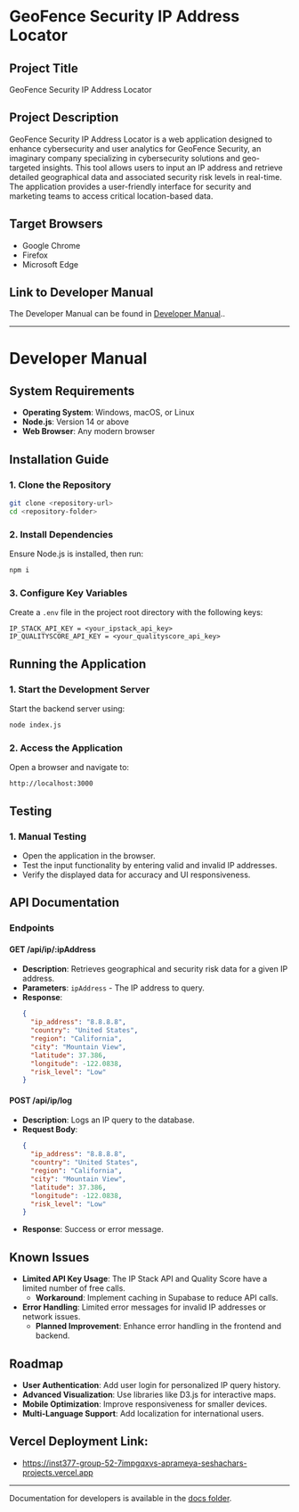 # GeoFence Security IP Address Locator

## Project Title
GeoFence Security IP Address Locator

## Project Description
GeoFence Security IP Address Locator is a web application designed to enhance cybersecurity and user analytics for GeoFence Security, an imaginary company specializing in cybersecurity solutions and geo-targeted insights. This tool allows users to input an IP address and retrieve detailed geographical data and associated security risk levels in real-time. The application provides a user-friendly interface for security and marketing teams to access critical location-based data.

## Target Browsers
- Google Chrome
- Firefox
- Microsoft Edge

## Link to Developer Manual
The Developer Manual can be found in [Developer Manual](#developer-manual)..

---

# Developer Manual

## System Requirements
- **Operating System**: Windows, macOS, or Linux
- **Node.js**: Version 14 or above
- **Web Browser**: Any modern browser

## Installation Guide

### 1. Clone the Repository
```bash
git clone <repository-url>
cd <repository-folder>
```

### 2. Install Dependencies
Ensure Node.js is installed, then run:
```bash
npm i
```

### 3. Configure Key Variables
Create a `.env` file in the project root directory with the following keys:
```env
IP_STACK_API_KEY = <your_ipstack_api_key>
IP_QUALITYSCORE_API_KEY = <your_qualityscore_api_key>

```

## Running the Application

### 1. Start the Development Server
Start the backend server using:
```bash
node index.js
```

### 2. Access the Application
Open a browser and navigate to:
```
http://localhost:3000
```

## Testing

### 1. Manual Testing
- Open the application in the browser.
- Test the input functionality by entering valid and invalid IP addresses.
- Verify the displayed data for accuracy and UI responsiveness.

## API Documentation

### Endpoints

#### GET /api/ip/:ipAddress
- **Description**: Retrieves geographical and security risk data for a given IP address.
- **Parameters**: `ipAddress` - The IP address to query.
- **Response**:
  ```json
  {
    "ip_address": "8.8.8.8",
    "country": "United States",
    "region": "California",
    "city": "Mountain View",
    "latitude": 37.386,
    "longitude": -122.0838,
    "risk_level": "Low"
  }
  ```

#### POST /api/ip/log
- **Description**: Logs an IP query to the database.
- **Request Body**:
  ```json
  {
    "ip_address": "8.8.8.8",
    "country": "United States",
    "region": "California",
    "city": "Mountain View",
    "latitude": 37.386,
    "longitude": -122.0838,
    "risk_level": "Low"
  }
  ```
- **Response**: Success or error message.

## Known Issues
- **Limited API Key Usage**: The IP Stack API and Quality Score have a limited number of free calls.
  - **Workaround**: Implement caching in Supabase to reduce API calls.
- **Error Handling**: Limited error messages for invalid IP addresses or network issues.
  - **Planned Improvement**: Enhance error handling in the frontend and backend.

## Roadmap
- **User Authentication**: Add user login for personalized IP query history.
- **Advanced Visualization**: Use libraries like D3.js for interactive maps.
- **Mobile Optimization**: Improve responsiveness for smaller devices.
- **Multi-Language Support**: Add localization for international users.

## Vercel Deployment Link:
- https://inst377-group-52-7impgqxvs-aprameya-seshachars-projects.vercel.app
---

Documentation for developers is available in the [docs folder](./docs).
